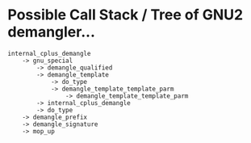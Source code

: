 
# Possible Call Stack / Tree of GNU2 demangler...


```
internal_cplus_demangle
    -> gnu_special
        -> demangle_qualified
        -> demangle_template
            -> do_type
            -> demangle_template_template_parm
                -> demangle_template_template_parm
        -> internal_cplus_demangle
        -> do_type
    -> demangle_prefix
    -> demangle_signature
    -> mop_up
```
